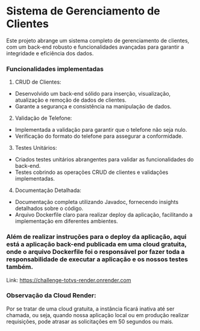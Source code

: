 # Sistema de Gerenciamento de Clientes

Este projeto abrange um sistema completo de gerenciamento de clientes, com um back-end robusto e funcionalidades avançadas para garantir a integridade e eficiência dos dados.

### Funcionalidades implementadas

1. CRUD de Clientes:
- Desenvolvido um back-end sólido para inserção, visualização, atualização e remoção de dados de clientes.
- Garante a segurança e consistência na manipulação de dados.
2. Validação de Telefone:
- Implementada a validação para garantir que o telefone não seja nulo.
- Verificação do formato do telefone para assegurar a conformidade.
3. Testes Unitários:
- Criados testes unitários abrangentes para validar as funcionalidades do back-end.
- Testes cobrindo as operações CRUD de clientes e validações implementadas.
4. Documentação Detalhada:
- Documentação completa utilizando Javadoc, fornecendo insights detalhados sobre o código.
- Arquivo Dockerfile claro para realizar deploy da aplicação, facilitando a implementação em diferentes ambientes.

### Além de realizar instruções para o deploy da aplicação, aqui está a aplicação back-end publicada em uma cloud gratuita, onde o arquivo Dockerfile foi o responsável por fazer toda a responsabilidade de executar a aplicação e os nossos testes também.
Link: https://challenge-totvs-render.onrender.com
### Observação da Cloud Render:
Por se tratar de uma cloud gratuita, a instância ficará inativa até ser chamada, ou seja, quando nossa aplicação local ou em produção realizar requisições, pode atrasar as solicitações em 50 segundos ou mais.
